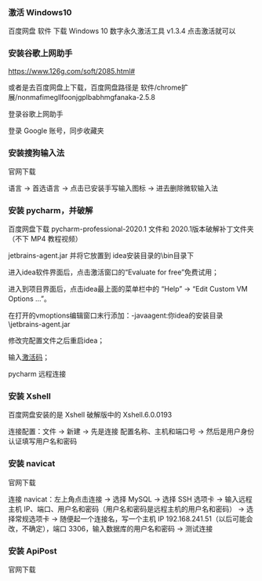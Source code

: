 
### 激活 Windows10  

百度网盘 软件 下载 Windows 10 数字永久激活工具 v1.3.4 点击激活就可以   


### 安装谷歌上网助手  

https://www.126g.com/soft/2085.html#  

或者是去百度网盘上下载，百度网盘路径是 软件/chrome扩展/nonmafimegllfoonjgplbabhmgfanaka-2.5.8  

登录谷歌上网助手  

登录 Google 账号，同步收藏夹  


### 安装搜狗输入法

官网下载  

语言 -> 首选语言 -> 点击已安装手写输入图标 -> 进去删除微软输入法  


### 安装 pycharm，并破解  

百度网盘下载 pycharm-professional-2020.1 文件和 2020.1版本破解补丁文件夹（不下 MP4 教程视频）  

jetbrains-agent.jar 并将它放置到 idea安装目录的\bin目录下  

进入idea软件界面后，点击激活窗口的“Evaluate for free”免费试用；  

进入到项目界面后，点击idea最上面的菜单栏中的 “Help” -> “Edit Custom VM Options …”。   

在打开的vmoptions编辑窗口末行添加：-javaagent:你idea的安装目录\jetbrains-agent.jar  

修改完配置文件之后重启idea；  

输入[激活码](https://github.com/yananma/python_web/blob/main/%E4%B8%8D%E5%B8%B8%E7%94%A8/%E5%85%B6%E4%BB%96/pycharm%E6%BF%80%E6%B4%BB%E7%A0%81.md)；
  

pycharm 远程连接  




### 安装 Xshell  

百度网盘安装的是 Xshell 破解版中的 Xshell.6.0.0193  

连接配置：文件 -> 新建 -> 先是连接 配置名称、主机和端口号 -> 然后是用户身份认证填写用户名和密码  


### 安装 navicat  

官网下载  

连接 navicat：左上角点击连接 -> 选择 MySQL -> 选择 SSH 选项卡 -> 输入远程主机 IP、端口、用户名和密码（用户名和密码是远程主机的用户名和密码） -> 选择常规选项卡 -> 随便起一个连接名，写一个主机 IP 192.168.241.51（以后可能会改，不确定），端口 3306，输入数据库的用户名和密码 -> 测试连接   



### 安装 ApiPost  

官网下载  







